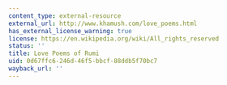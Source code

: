 ```yaml
---
content_type: external-resource
external_url: http://www.khamush.com/love_poems.html
has_external_license_warning: true
license: https://en.wikipedia.org/wiki/All_rights_reserved
status: ''
title: Love Poems of Rumi
uid: 0d67ffc6-246d-46f5-bbcf-88ddb5f70bc7
wayback_url: ''
---
```

